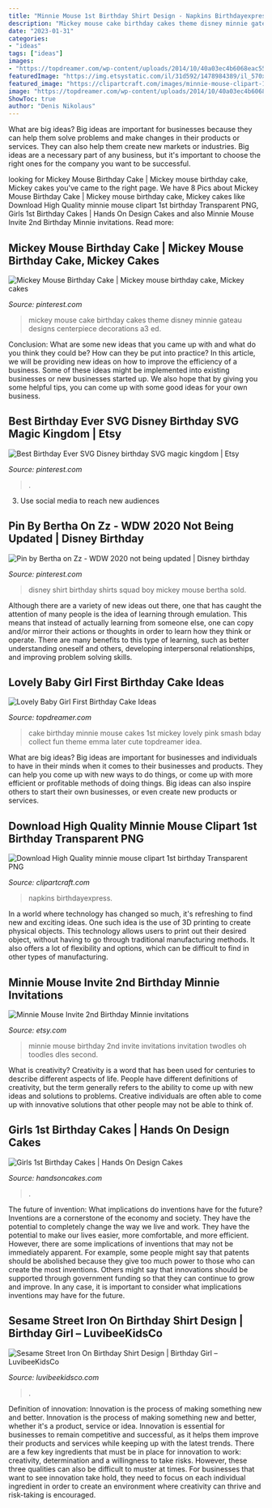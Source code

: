 ```yaml
---
title: "Minnie Mouse 1st Birthday Shirt Design - Napkins Birthdayexpress"
description: "Mickey mouse cake birthday cakes theme disney minnie gateau designs centerpiece decorations a3 ed"
date: "2023-01-31"
categories:
- "ideas"
tags: ["ideas"]
images:
- "https://topdreamer.com/wp-content/uploads/2014/10/40a03ec4b6068eac55bb8610d6c24f9c-682x1024.jpg"
featuredImage: "https://img.etsystatic.com/il/31d592/1478984389/il_570xN.1478984389_9dgk.jpg?version=0"
featured_image: "https://clipartcraft.com/images/minnie-mouse-clipart-1st-birthday-10.png"
image: "https://topdreamer.com/wp-content/uploads/2014/10/40a03ec4b6068eac55bb8610d6c24f9c-682x1024.jpg"
ShowToc: true
author: "Denis Nikolaus"
---
```



What are big ideas?
Big ideas are important for businesses because they can help them solve problems and make changes in their products or services. They can also help them create new markets or industries. Big ideas are a necessary part of any business, but it's important to choose the right ones for the company you want to be successful.

	

		
looking for Mickey Mouse Birthday Cake | Mickey mouse birthday cake, Mickey cakes you've came to the right page. We have 8 Pics about Mickey Mouse Birthday Cake | Mickey mouse birthday cake, Mickey cakes like Download High Quality minnie mouse clipart 1st birthday Transparent PNG, Girls 1st Birthday Cakes | Hands On Design Cakes and also Minnie Mouse Invite 2nd Birthday Minnie invitations. Read more:
		
    
## Mickey Mouse Birthday Cake | Mickey Mouse Birthday Cake, Mickey Cakes

<img loading=lazy src="https://i.pinimg.com/originals/a3/ed/45/a3ed45460c9c7f758738314bb6dcf31e.jpg" onerror="this.onerror=null;this.src='https://tse4.mm.bing.net/th?id=OIP.TUjWtU5zry_kxF53-wJ12QHaJ4&amp;pid=15.1';" alt="Mickey Mouse Birthday Cake | Mickey mouse birthday cake, Mickey cakes">

_Source: pinterest.com_

>mickey mouse cake birthday cakes theme disney minnie gateau designs centerpiece decorations a3 ed. 

	

Conclusion: What are some new ideas that you came up with and what do you think they could be? How can they be put into practice?
In this article, we will be providing new ideas on how to improve the efficiency of a business. Some of these ideas might be implemented into existing businesses or new businesses started up. We also hope that by giving you some helpful tips, you can come up with some good ideas for your own business.

    
## Best Birthday Ever SVG Disney Birthday SVG Magic Kingdom | Etsy

<img loading=lazy src="https://i.pinimg.com/736x/0e/96/52/0e965285a1cc34f7ddcc08bc43a6fda3.jpg" onerror="this.onerror=null;this.src='https://tse1.mm.bing.net/th?id=OIP.ESQ39t1qSqCU68AbPOceIAHaF7&amp;pid=15.1';" alt="Best Birthday Ever SVG Disney birthday SVG magic kingdom | Etsy">

_Source: pinterest.com_

>. 

	

3. Use social media to reach new audiences

    
## Pin By Bertha On Zz - WDW 2020 Not Being Updated | Disney Birthday

<img loading=lazy src="https://i.pinimg.com/736x/f0/b2/46/f0b2464bd8a520808e22456fbf11d384.jpg" onerror="this.onerror=null;this.src='https://tse4.mm.bing.net/th?id=OIP.wpc6Z2kIwwhYiBl2PKjLkgHaN6&amp;pid=15.1';" alt="Pin by Bertha on Zz - WDW 2020 not being updated | Disney birthday">

_Source: pinterest.com_

>disney shirt birthday shirts squad boy mickey mouse bertha sold. 

	

Although there are a variety of new ideas out there, one that has caught the attention of many people is the idea of learning through emulation. This means that instead of actually learning from someone else, one can copy and/or mirror their actions or thoughts in order to learn how they think or operate. There are many benefits to this type of learning, such as better understanding oneself and others, developing interpersonal relationships, and improving problem solving skills.

    
## Lovely Baby Girl First Birthday Cake Ideas

<img loading=lazy src="https://topdreamer.com/wp-content/uploads/2014/10/40a03ec4b6068eac55bb8610d6c24f9c-682x1024.jpg" onerror="this.onerror=null;this.src='https://tse1.mm.bing.net/th?id=OIP.1VNR4hBNTWo5jjjVluF8KgHaLH&amp;pid=15.1';" alt="Lovely Baby Girl First Birthday Cake Ideas">

_Source: topdreamer.com_

>cake birthday minnie mouse cakes 1st mickey lovely pink smash bday collect fun theme emma later cute topdreamer idea. 

	

What are big ideas?
Big ideas are important for businesses and individuals to have in their minds when it comes to their businesses and products. They can help you come up with new ways to do things, or come up with more efficient or profitable methods of doing things. Big ideas can also inspire others to start their own businesses, or even create new products or services.

    
## Download High Quality Minnie Mouse Clipart 1st Birthday Transparent PNG

<img loading=lazy src="https://clipartcraft.com/images/minnie-mouse-clipart-1st-birthday-10.png" onerror="this.onerror=null;this.src='https://tse4.mm.bing.net/th?id=OIP.nDUOhhbrkGfe-anV8JdmCwHaHa&amp;pid=15.1';" alt="Download High Quality minnie mouse clipart 1st birthday Transparent PNG">

_Source: clipartcraft.com_

>napkins birthdayexpress. 

	

In a world where technology has changed so much, it's refreshing to find new and exciting ideas. One such idea is the use of 3D printing to create physical objects. This technology allows users to print out their desired object, without having to go through traditional manufacturing methods. It also offers a lot of flexibility and options, which can be difficult to find in other types of manufacturing.

    
## Minnie Mouse Invite 2nd Birthday Minnie Invitations

<img loading=lazy src="https://img.etsystatic.com/il/31d592/1478984389/il_570xN.1478984389_9dgk.jpg?version=0" onerror="this.onerror=null;this.src='https://tse3.mm.bing.net/th?id=OIP.D142eYho7sfElVEnrvlkbgHaHa&amp;pid=15.1';" alt="Minnie Mouse Invite 2nd Birthday Minnie invitations">

_Source: etsy.com_

>minnie mouse birthday 2nd invite invitations invitation twodles oh toodles dles second. 

	

What is creativity?
Creativity is a word that has been used for centuries to describe different aspects of life. People have different definitions of creativity, but the term generally refers to the ability to come up with new ideas and solutions to problems. Creative individuals are often able to come up with innovative solutions that other people may not be able to think of.

    
## Girls 1st Birthday Cakes | Hands On Design Cakes

<img loading=lazy src="https://www.handsoncakes.com/wp-content/uploads/2016/05/1st-birthday-2tier-cake-girls-minnie-mouse-602.jpg" onerror="this.onerror=null;this.src='https://tse3.mm.bing.net/th?id=OIP.MTQjKjzkYh7fsfQ-B53ytQHaJ4&amp;pid=15.1';" alt="Girls 1st Birthday Cakes | Hands On Design Cakes">

_Source: handsoncakes.com_

>. 

	

The future of invention: What implications do inventions have for the future?
Inventions are a cornerstone of the economy and society. They have the potential to completely change the way we live and work. They have the potential to make our lives easier, more comfortable, and more efficient. However, there are some implications of inventions that may not be immediately apparent. For example, some people might say that patents should be abolished because they give too much power to those who can create the most inventions. Others might say that innovations should be supported through government funding so that they can continue to grow and improve. In any case, it is important to consider what implications inventions may have for the future.

    
## Sesame Street Iron On Birthday Shirt Design | Birthday Girl – LuvibeeKidsCo

<img loading=lazy src="http://cdn.shopify.com/s/files/1/1387/4391/products/Untitled-1_0003_Layer_1_840c83ff-314a-4bc1-8678-d19c58c4f786_1200x1200.jpg?v=1579732878" onerror="this.onerror=null;this.src='https://tse1.mm.bing.net/th?id=OIP.MJ3pIY6XAiEySPcTCT-1SgHaIG&amp;pid=15.1';" alt="Sesame Street Iron On Birthday Shirt Design | Birthday Girl – LuvibeeKidsCo">

_Source: luvibeekidsco.com_

>. 

	

Definition of innovation: Innovation is the process of making something new and better.
Innovation is the process of making something new and better, whether it's a product, service or idea. Innovation is essential for businesses to remain competitive and successful, as it helps them improve their products and services while keeping up with the latest trends.
There are a few key ingredients that must be in place for innovation to work: creativity, determination and a willingness to take risks. However, these three qualities can also be difficult to muster at times. For businesses that want to see innovation take hold, they need to focus on each individual ingredient in order to create an environment where creativity can thrive and risk-taking is encouraged.

